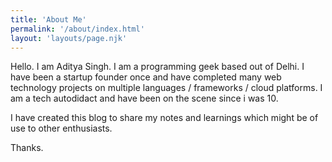 ```yaml
---
title: 'About Me'
permalink: '/about/index.html'
layout: 'layouts/page.njk'
---
```


Hello. I am Aditya Singh. I am a programming geek based out of Delhi. I have been a startup founder once and have completed many web technology projects on multiple languages / frameworks / cloud platforms. I am a tech autodidact and have been on the scene since i was 10.

I have created this blog to share my notes and learnings which might be of use to other enthusiasts.

Thanks.